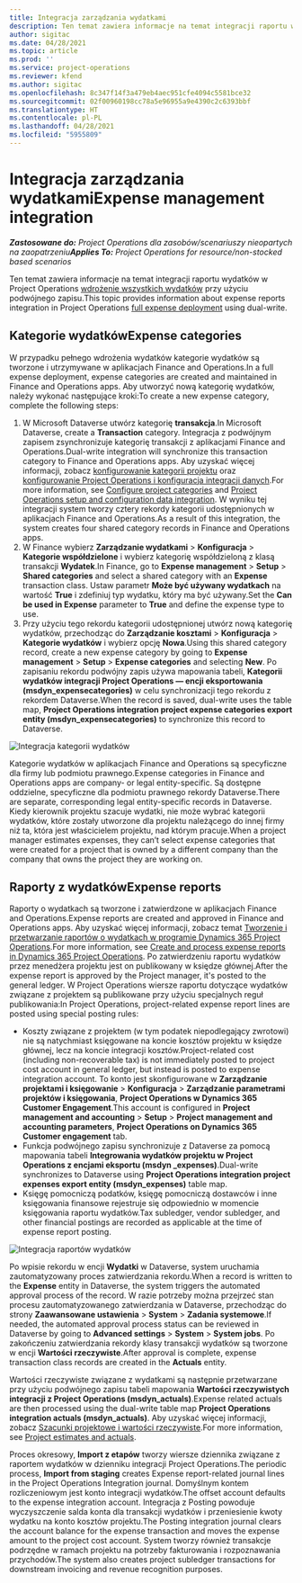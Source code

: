 ```yaml
---
title: Integracja zarządzania wydatkami
description: Ten temat zawiera informacje na temat integracji raportu wydatków w Project Operations przy użyciu podwójnego zapisu.
author: sigitac
ms.date: 04/28/2021
ms.topic: article
ms.prod: ''
ms.service: project-operations
ms.reviewer: kfend
ms.author: sigitac
ms.openlocfilehash: 8c347f14f3a479eb4aec951cfe4094c5581bce32
ms.sourcegitcommit: 02f00960198cc78a5e96955a9e4390c2c6393bbf
ms.translationtype: HT
ms.contentlocale: pl-PL
ms.lasthandoff: 04/28/2021
ms.locfileid: "5955809"
---
```

# <a name="expense-management-integration"></a><span data-ttu-id="eda21-103">Integracja zarządzania wydatkami</span><span class="sxs-lookup"><span data-stu-id="eda21-103">Expense management integration</span></span>

<span data-ttu-id="eda21-104">_**Zastosowane do:** Project Operations dla zasobów/scenariuszy nieopartych na zaopatrzeniu_</span><span class="sxs-lookup"><span data-stu-id="eda21-104">_**Applies To:** Project Operations for resource/non-stocked based scenarios_</span></span>

<span data-ttu-id="eda21-105">Ten temat zawiera informacje na temat integracji raportu wydatków w Project Operations [wdrożenie wszystkich wydatków](../expense/expense-overview.md) przy użyciu podwójnego zapisu.</span><span class="sxs-lookup"><span data-stu-id="eda21-105">This topic provides information about expense reports integration in Project Operations [full expense deployment](../expense/expense-overview.md) using dual-write.</span></span>

## <a name="expense-categories"></a><span data-ttu-id="eda21-106">Kategorie wydatków</span><span class="sxs-lookup"><span data-stu-id="eda21-106">Expense categories</span></span>

<span data-ttu-id="eda21-107">W przypadku pełnego wdrożenia wydatków kategorie wydatków są tworzone i utrzymywane w aplikacjach Finance and Operations.</span><span class="sxs-lookup"><span data-stu-id="eda21-107">In a full expense deployment, expense categories are created and maintained in Finance and Operations apps.</span></span> <span data-ttu-id="eda21-108">Aby utworzyć nową kategorię wydatków, należy wykonać następujące kroki:</span><span class="sxs-lookup"><span data-stu-id="eda21-108">To create a new expense category, complete the following steps:</span></span>

1. <span data-ttu-id="eda21-109">W Microsoft Dataverse utwórz kategorię **transakcja**.</span><span class="sxs-lookup"><span data-stu-id="eda21-109">In Microsoft Dataverse, create a **Transaction** category.</span></span> <span data-ttu-id="eda21-110">Integracja z podwójnym zapisem zsynchronizuje kategorię transakcji z aplikacjami Finance and Operations.</span><span class="sxs-lookup"><span data-stu-id="eda21-110">Dual-write integration will synchronize this transaction category to Finance and Operations apps.</span></span> <span data-ttu-id="eda21-111">Aby uzyskać więcej informacji, zobacz [konfigurowanie kategorii projektu](/dynamics365/project-operations/project-accounting/configure-project-categories) oraz [konfigurowanie Project Operations i konfiguracja integracji danych](resource-dual-write-setup-integration.md).</span><span class="sxs-lookup"><span data-stu-id="eda21-111">For more information, see [Configure project categories](/dynamics365/project-operations/project-accounting/configure-project-categories) and [Project Operations setup and configuration data integration](resource-dual-write-setup-integration.md).</span></span> <span data-ttu-id="eda21-112">W wyniku tej integracji system tworzy cztery rekordy kategorii udostępnionych w aplikacjach Finance and Operations.</span><span class="sxs-lookup"><span data-stu-id="eda21-112">As a result of this integration, the system creates four shared category records in Finance and Operations apps.</span></span>
2. <span data-ttu-id="eda21-113">W Finance wybierz **Zarządzanie wydatkami** > **Konfiguracja** > **Kategorie współdzielone** i wybierz kategorię współdzieloną z klasą transakcji **Wydatek**.</span><span class="sxs-lookup"><span data-stu-id="eda21-113">In Finance, go to **Expense management** > **Setup** > **Shared categories** and select a shared category with an **Expense** transaction class.</span></span> <span data-ttu-id="eda21-114">Ustaw parametr **Może być używany wydatkach** na wartość **True** i zdefiniuj typ wydatku, który ma być używany.</span><span class="sxs-lookup"><span data-stu-id="eda21-114">Set the **Can be used in Expense** parameter to **True** and define the expense type to use.</span></span>
3. <span data-ttu-id="eda21-115">Przy użyciu tego rekordu kategorii udostępnionej utwórz nową kategorię wydatków, przechodząc do **Zarządzanie kosztami** > **Konfiguracja** > **Kategorie wydatków** i wybierz opcję **Nowa**.</span><span class="sxs-lookup"><span data-stu-id="eda21-115">Using this shared category record, create a new expense category by going to **Expense management** > **Setup** > **Expense categories** and selecting **New**.</span></span> <span data-ttu-id="eda21-116">Po zapisaniu rekordu podwójny zapis używa mapowania tabeli, **Kategorii wydatków integracji Project Operations — encji eksportowania (msdyn\_expensecategories)** w celu synchronizacji tego rekordu z rekordem Dataverse.</span><span class="sxs-lookup"><span data-stu-id="eda21-116">When the record is saved, dual-write uses the table map, **Project Operations integration project expense categories export entity (msdyn\_expensecategories)** to synchronize this record to Dataverse.</span></span>

  ![Integracja kategorii wydatków](./media/DW6ExpenseCategories.png)

<span data-ttu-id="eda21-118">Kategorie wydatków w aplikacjach Finance and Operations są specyficzne dla firmy lub podmiotu prawnego.</span><span class="sxs-lookup"><span data-stu-id="eda21-118">Expense categories in Finance and Operations apps are company- or legal entity-specific.</span></span> <span data-ttu-id="eda21-119">Są dostępne oddzielne, specyficzne dla podmiotu prawnego rekordy Dataverse.</span><span class="sxs-lookup"><span data-stu-id="eda21-119">There are separate, corresponding legal entity-specific records in Dataverse.</span></span> <span data-ttu-id="eda21-120">Kiedy kierownik projektu szacuje wydatki, nie może wybrać kategorii wydatków, które zostały utworzone dla projektu należącego do innej firmy niż ta, która jest właścicielem projektu, nad którym pracuje.</span><span class="sxs-lookup"><span data-stu-id="eda21-120">When a project manager estimates expenses, they can’t select expense categories that were created for a project that is owned by a different company than the company that owns the project they are working on.</span></span> 

## <a name="expense-reports"></a><span data-ttu-id="eda21-121">Raporty z wydatków</span><span class="sxs-lookup"><span data-stu-id="eda21-121">Expense reports</span></span>

<span data-ttu-id="eda21-122">Raporty o wydatkach są tworzone i zatwierdzone w aplikacjach Finance and Operations.</span><span class="sxs-lookup"><span data-stu-id="eda21-122">Expense reports are created and approved in Finance and Operations apps.</span></span> <span data-ttu-id="eda21-123">Aby uzyskać więcej informacji, zobacz temat [Tworzenie i przetwarzanie raportów o wydatkach w programie Dynamics 365 Project Operations](/learn/modules/create-process-expense-reports/).</span><span class="sxs-lookup"><span data-stu-id="eda21-123">For more information, see [Create and process expense reports in Dynamics 365 Project Operations](/learn/modules/create-process-expense-reports/).</span></span> <span data-ttu-id="eda21-124">Po zatwierdzeniu raportu wydatków przez menedżera projektu jest on publikowany w księdze głównej.</span><span class="sxs-lookup"><span data-stu-id="eda21-124">After the expense report is approved by the Project manager, it's posted to the general ledger.</span></span> <span data-ttu-id="eda21-125">W Project Operations wiersze raportu dotyczące wydatków związane z projektem są publikowane przy użyciu specjalnych reguł publikowania:</span><span class="sxs-lookup"><span data-stu-id="eda21-125">In Project Operations, project-related expense report lines are posted using special posting rules:</span></span>

  - <span data-ttu-id="eda21-126">Koszty związane z projektem (w tym podatek niepodlegający zwrotowi) nie są natychmiast księgowane na koncie kosztów projektu w księdze głównej, lecz na koncie integracji kosztów.</span><span class="sxs-lookup"><span data-stu-id="eda21-126">Project-related cost (including non-recoverable tax) is not immediately posted to project cost account in general ledger, but instead is posted to expense integration account.</span></span> <span data-ttu-id="eda21-127">To konto jest skonfigurowane w **Zarządzanie projektami i księgowanie** > **Konfiguracja** > **Zarządzanie parametrami projektów i księgowania**, **Project Operations w Dynamics 365 Customer Engagement**.</span><span class="sxs-lookup"><span data-stu-id="eda21-127">This account is configured in **Project management and accounting** > **Setup** > **Project management and accounting parameters**, **Project Operations on Dynamics 365 Customer engagement** tab.</span></span>
  - <span data-ttu-id="eda21-128">Funkcja podwójnego zapisu synchronizuje z Dataverse za pomocą mapowania tabeli **Integrowania wydatków projektu w Project Operations z encjami eksportu (msdyn \_expenses)**.</span><span class="sxs-lookup"><span data-stu-id="eda21-128">Dual-write synchronizes to Dataverse using **Project Operations integration project expenses export entity (msdyn\_expenses)** table map.</span></span>
  - <span data-ttu-id="eda21-129">Księgę pomocniczą podatków, księgę pomocniczą dostawców i inne księgowania finansowe rejestruje się odpowiednio w momencie księgowania raportu wydatków.</span><span class="sxs-lookup"><span data-stu-id="eda21-129">Tax subledger, vendor subledger, and other financial postings are recorded as applicable at the time of expense report posting.</span></span>

  ![Integracja raportów wydatków](./media/DW6ExpenseReports.png)

<span data-ttu-id="eda21-131">Po wpisie rekordu w encji **Wydatki** w Dataverse, system uruchamia zautomatyzowany proces zatwierdzania rekordu.</span><span class="sxs-lookup"><span data-stu-id="eda21-131">When a record is written to the **Expense** entity in Dataverse, the system triggers the automated approval process of the record.</span></span> <span data-ttu-id="eda21-132">W razie potrzeby można przejrzeć stan procesu zautomatyzowanego zatwierdzania w Dataverse, przechodząc do strony **Zaawansowane ustawienia** > **System** > **Zadania systemowe**.</span><span class="sxs-lookup"><span data-stu-id="eda21-132">If needed, the automated approval process status can be reviewed in Dataverse by going to **Advanced settings** > **System** > **System jobs**.</span></span> <span data-ttu-id="eda21-133">Po zakończeniu zatwierdzania rekordy klasy transakcji wydatków są tworzone w encji **Wartości rzeczywiste**.</span><span class="sxs-lookup"><span data-stu-id="eda21-133">After approval is complete, expense transaction class records are created in the **Actuals** entity.</span></span>

<span data-ttu-id="eda21-134">Wartości rzeczywiste związane z wydatkami są następnie przetwarzane przy użyciu podwójnego zapisu tabeli mapowania **Wartości rzeczywistych integracji z Project Operations (msdyn\_actuals)**.</span><span class="sxs-lookup"><span data-stu-id="eda21-134">Expense related actuals are then processed using the dual-write table map **Project Operations integration actuals (msdyn\_actuals)**.</span></span> <span data-ttu-id="eda21-135">Aby uzyskać więcej informacji, zobacz [Szacunki projektowe i wartości rzeczywiste](resource-dual-write-estimates-actuals.md).</span><span class="sxs-lookup"><span data-stu-id="eda21-135">For more information, see [Project estimates and actuals](resource-dual-write-estimates-actuals.md).</span></span>

<span data-ttu-id="eda21-136">Proces okresowy, **Import z etapów** tworzy wiersze dziennika związane z raportem wydatków w dzienniku integracji Project Operations.</span><span class="sxs-lookup"><span data-stu-id="eda21-136">The periodic process, **Import from staging** creates Expense report-related journal lines in the Project Operations Integration journal.</span></span> <span data-ttu-id="eda21-137">Domyślnym kontem rozliczeniowym jest konto integracji wydatków.</span><span class="sxs-lookup"><span data-stu-id="eda21-137">The offset account defaults to the expense integration account.</span></span> <span data-ttu-id="eda21-138">Integracja z Posting powoduje wyczyszczenie salda konta dla transakcji wydatków i przeniesienie kwoty wydatku na konto kosztów projektu.</span><span class="sxs-lookup"><span data-stu-id="eda21-138">The Posting integration journal clears the account balance for the expense transaction and moves the expense amount to the project cost account.</span></span> <span data-ttu-id="eda21-139">System tworzy również transakcje podrzędne w ramach projektu na potrzeby fakturowania i rozpoznawania przychodów.</span><span class="sxs-lookup"><span data-stu-id="eda21-139">The system also creates project subledger transactions for downstream invoicing and revenue recognition purposes.</span></span>
